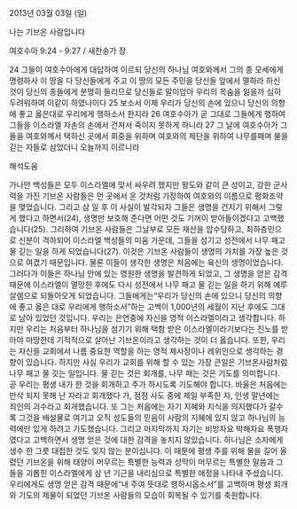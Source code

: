 2013년 03월 03일 (일)

나는 기브온 사람입니다



여호수아 9:24 - 9:27 / 새찬송가  장


24 그들이 여호수아에게 대답하여 이르되 당신의 하나님 여호와께서 그의 종 모세에게 명령하사 이 땅을
다 당신들에게 주고 이 땅의 모든 주민을 당신들 앞에서 멸하라 하신 것이 당신의 종들에게 분명히 들리므로 당신들로 말미암아 우리의 목숨을 잃을까 심히 두려워하여 이같이 하였나이다 25 보소서 이제 우리가 당신의 손에 있으니 당신의 의향에 좋고 옳은대로 우리에게 행하소서 한지라 26 여호수아가 곧 그대로 그들에게 행하여 그들을 이스라엘 자손의 손에서 건져서 죽이지 못하게 하니라 27 그 날에 여호수아가 그들을 여호와께서 택하신 곳에서 회중을 위하며 여호와의 제단을 위하여 나무를패며 물을 긷는 자들로 삼았더니 오늘까지 이르니라

해석도움





가나안 백성들은 모두 이스라엘에 맞서 싸우려 했지만 왕도와 같이 큰 성이고, 강한 군사력을 가진 기브온 사람들은 먼 곳에서 온 것처럼 가장하여 여호와의 이름으로 평화조약을 맺었습니다. 그리고 삼 일 후 이 사실이 발각되자 그들은 생명을 건지기 위해서 그렇게 했다고 하면서(24), 생명만 보호해 준다면 어떤 것도 기꺼이 받아들이겠다고 고백했습니다(25). 그리하여 기브온 사람들은 그날부로 모든 재산을 압수당하고, 최하층민으로 신분이 격하되어 이스라엘 백성들의 미움 가운데, 그들을 섬기고 성전에서 나무 패고 물 긷는 일을 하게 되었습니다(27). 이것은 기브온 사람들이 생명의 가치를 가장 높은 것으로 여겼기 때문입니다.
물론 이들이 생각한 생명은 처음에는 육신의 생명이었습니다. 그러다가 이들은 하나님 안에 있는 영원한 생명을 발견하게 되었고, 그 생명을 얻은 감격 때문에 이스라엘이 멸망한 후에도 다시 성전에서 나무 패고 물 긷는 일을 하기 위해 예루살렘으로 되돌아오게 되었습니다. 그들에게는“우리가 당신의 손에 있으니 당신의 의향에 좋고 옳은 대로 우리에게 행하소서”하는 고백이 1,000년의 세월이 지난 후에도 그대로 남아 있었던 것입니다.
우리는 은연중에 자신을 영적 이스라엘이라고 생각합니다. 하지만 우리는 처음부터 하나님을 섬기기 위해 택함 받은 이스라엘이라기보다는 진노를 받아야 마땅한데 기적적으로 살아난 기브온이라고 생각하는 것이 더 옳습니다. 또한, 우리는 자신을 교회에서 나름 중요한 역할을 하는 영적 제사장이나 레위인으로 생각하는 경향이 있습니다. 하지만 사실 우리가 교회를 위해 할 수 있는 가장 큰일은 기브온사람처럼 나무 패고 물 깃는 일입니다. 물 긷는 것은 회개를, 나무 패는 것은 기도를 의미합니다. 곧 우리는 평생 내가 한 것을 회개하고 주가 하시도록 기도해야 합니다. 바울은 처음에는 만삭 되지 못해 난 자라고 회개했다
가, 점점 사도 중에 제일 부족한 자, 인생 말년에는 죄인의 괴수라고 회개했습니다. 또 그는 처음에는 자기 지혜와 지식을 의지했다가 갈수록 그것을 배설물로 여기고 오직 성도들의 믿음이 사람의 지혜에 있지 않고 하나님의 능력에만 있게 하려고 기도했습니다. 그리고 마지막까지 자기는 비방자요 박해자요 폭행자였다고 고백하면서 생명 얻은 것에 대한 감격을 놓치지 않았습니다.
하나님은 소자에게 생수 한 그릇 대접한 것도 잊지 않는 분이십니다. 이 때문에 평생 주를 위해 물을 길어 올렸던 기브온을 위해 태양이 머무르는 특별한 능력과 성막이 머무르는 특별한 말씀과 그들을 괴롭힌 이스라엘에게 삼 년 기근을 내리심으로 특별한 애정을 나타내 주셨습니다. 우리에게도 생명 얻은 감격 때문에“내 주여 뜻대로 행하시옵소서”를 고백하며 평생 회개와 기도의 제물이 되었던 기브온 사람들의 모습이 회복될 수 있기를 축원합니다.